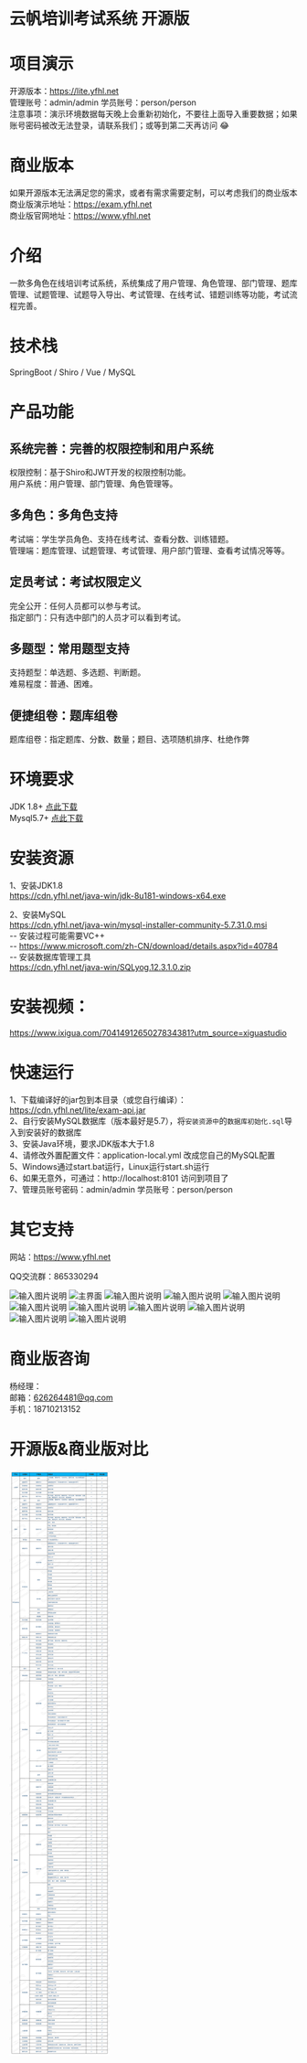 # 云帆培训考试系统 开源版

# 项目演示
开源版本：https://lite.yfhl.net  
管理账号：admin/admin 学员账号：person/person   
注意事项：演示环境数据每天晚上会重新初始化，不要往上面导入重要数据；如果账号密码被改无法登录，请联系我们；或等到第二天再访问 :joy: 

# 商业版本
如果开源版本无法满足您的需求，或者有需求需要定制，可以考虑我们的商业版本   
商业版演示地址：https://exam.yfhl.net  
商业版官网地址：https://www.yfhl.net  

# 介绍
一款多角色在线培训考试系统，系统集成了用户管理、角色管理、部门管理、题库管理、试题管理、试题导入导出、考试管理、在线考试、错题训练等功能，考试流程完善。

# 技术栈
SpringBoot / Shiro / Vue / MySQL

# 产品功能

## 系统完善：完善的权限控制和用户系统
权限控制：基于Shiro和JWT开发的权限控制功能。    
用户系统：用户管理、部门管理、角色管理等。    

## 多角色：多角色支持    
考试端：学生学员角色、支持在线考试、查看分数、训练错题。    
管理端：题库管理、试题管理、考试管理、用户部门管理、查看考试情况等等。    

## 定员考试：考试权限定义    
完全公开：任何人员都可以参与考试。    
指定部门：只有选中部门的人员才可以看到考试。    

## 多题型：常用题型支持    
支持题型：单选题、多选题、判断题。    
难易程度：普通、困难。    

## 便捷组卷：题库组卷    
题库组卷：指定题库、分数、数量；题目、选项随机排序、杜绝作弊    


# 环境要求
JDK 1.8+  [点此下载](https://cdn.yfhl.net/java-win/jdk-8u181-windows-x64.exe)        
Mysql5.7+  [点此下载](https://cdn.yfhl.net/java-win/mysql-installer-community-5.7.31.0.msi)    

# 安装资源
1、安装JDK1.8    
https://cdn.yfhl.net/java-win/jdk-8u181-windows-x64.exe     

2、安装MySQL    
https://cdn.yfhl.net/java-win/mysql-installer-community-5.7.31.0.msi    
-- 安装过程可能需要VC++    
-- https://www.microsoft.com/zh-CN/download/details.aspx?id=40784    
-- 安装数据库管理工具    
https://cdn.yfhl.net/java-win/SQLyog.12.3.1.0.zip    

# 安装视频：    
https://www.ixigua.com/7041491265027834381?utm_source=xiguastudio



# 快速运行  
1、下载编译好的jar包到本目录（或您自行编译）：https://cdn.yfhl.net/lite/exam-api.jar  
2、自行安装MySQL数据库（版本最好是5.7），将`安装资源中`的`数据库初始化.sql`导入到安装好的数据库  
3、安装Java环境，要求JDK版本大于1.8  
4、请修改外置配置文件：application-local.yml 改成您自己的MySQL配置  
5、Windows通过start.bat运行，Linux运行start.sh运行  
6、如果无意外，可通过：http://localhost:8101 访问到项目了  
7、管理员账号密码：admin/admin 学员账号：person/person  
 

# 其它支持

网站：https://www.yfhl.net 

QQ交流群：865330294


![输入图片说明](https://images.gitee.com/uploads/images/2020/1207/173238_e6c22c67_2189748.jpeg "17-32-10.jpg")
![主界面](https://images.gitee.com/uploads/images/2020/1019/182239_4a87af30_2189748.jpeg "222.jpg")
![输入图片说明](https://images.gitee.com/uploads/images/2020/1019/182532_04c42741_2189748.jpeg "444.jpg")
![输入图片说明](https://images.gitee.com/uploads/images/2020/1019/182543_44dcc2d7_2189748.jpeg "555.jpg")
![输入图片说明](https://images.gitee.com/uploads/images/2020/1019/182551_4d404492_2189748.jpeg "666.jpg")
![输入图片说明](https://images.gitee.com/uploads/images/2020/1019/183109_fdc30de8_2189748.jpeg "777.jpg")
![输入图片说明](https://images.gitee.com/uploads/images/2020/1019/183117_30b44530_2189748.jpeg "888.jpg")
![输入图片说明](https://images.gitee.com/uploads/images/2020/1019/183023_2f3baeb9_2189748.jpeg "999.jpg")
![输入图片说明](https://images.gitee.com/uploads/images/2020/1019/183032_f5016335_2189748.jpeg "1010.jpg")
![输入图片说明](https://images.gitee.com/uploads/images/2020/1019/183040_38fd74ed_2189748.jpeg "1111.jpg")
![输入图片说明](https://images.gitee.com/uploads/images/2020/1019/183047_a31619cd_2189748.jpeg "1212.jpg")

# 商业版咨询
杨经理：     
    邮箱：626264481@qq.com   
    手机：18710213152 

# 开源版&商业版对比
![输入图片说明](%E8%80%83%E8%AF%95%E7%B3%BB%E7%BB%9F%E5%BC%80%E6%BA%90%E7%89%88%E4%B8%8E%E5%95%86%E4%B8%9A%E7%89%88%E5%AF%B9%E6%AF%94.png)
